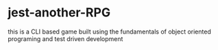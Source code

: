 # jest-another-RPG
this is a CLI based game built using the fundamentals of object oriented programing and test driven development
